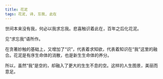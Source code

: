 ```yaml
---
title: 花泥
tags: 花泥, 诗, 忘我, 此在
---
```



世间本来没有我，何必以我求忘我。悲喜触识着此在，百年之后化花泥。

见“求忘我”语所作。

在贪著妙触的基础上，又增加了“识”，代表着求知欲，代表着知识在“我”这里的融合。花泥是有序生命体的消散，也是新生生命体的养分。

所以，虽然“我”是空的，却融入了更大的生生不息的空。这样的人生图景，美丽而意足。
